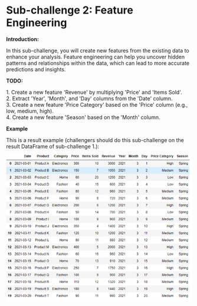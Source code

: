 # Sub-challenge 2: Feature Engineering
**Introduction:**
<p>
    In this sub-challenge, you will create new features from the existing data to enhance your analysis. Feature engineering can help you uncover hidden patterns and relationships within the data, which can lead to more accurate predictions and insights.
</p>

**TODO:**
<p>
    1. Create a new feature 'Revenue' by multiplying 'Price' and 'Items Sold'.<br>
    2. Extract 'Year', 'Month', and 'Day' columns from the 'Date' column.<br>
    3. Create a new feature 'Price Category' based on the 'Price' column (e.g., low, medium, high).<br>
    4. Create a new feature 'Season' based on the 'Month' column.<br>
</p>

**Example**
<p>
    This is a result example (challengers should do this sub-challenge on the result DataFrame of sub-challenge 1.):
</p>

![example_image_Feature_Engineering](assets/step2.png)
